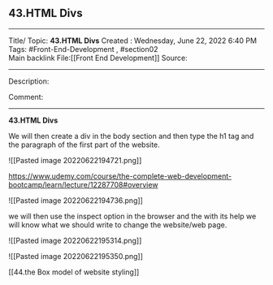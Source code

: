 ## 43.HTML Divs

---

Title/ Topic: __43.HTML Divs__
Created : Wednesday, June 22, 2022 6:40 PM
Tags: #Front-End-Development , #section02  
Main backlink File:[[Front End Development]]
Source: 

---
Description: 

Comment: 

---

__43.HTML Divs__


We will then create a div in the body section and then type the h1 tag and the paragraph of the first part of the website.

![[Pasted image 20220622194721.png]]


https://www.udemy.com/course/the-complete-web-development-bootcamp/learn/lecture/12287708#overview

![[Pasted image 20220622194736.png]]

we will then use the inspect option in the browser and the with its help we will know what we should write to change the website/web page.

![[Pasted image 20220622195314.png]]

![[Pasted image 20220622195350.png]]

[[44.the Box model of website styling]]

